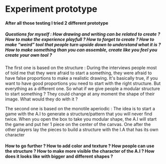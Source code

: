 <h1>Experiment prototype</h1>
<h4>After all those testing I tried 2 different prototype</h4>
<h5>Questions for myself : How drawing and writing can be related to create ? How to make the experience playfull ? How to forget to create ? How to make “weird” tool that people turn upside down to understand what it is ? How to make something than you can assemble, create like you feel you create your own tool ?</h5>
<p>The first one is based on the structure : During the interviews people most of told me that they were afraid to start a something, they were afraid to have false proportions to make a realistic drawing. It's basically true, if you want to have good proportions you need to start with the right structure. But everything as a different one. So what if we give people a modular structure to start something ? They could change at any moment the shape of their image. What would they do with it ? </p>

<p>The second one is based on the monotile aperiodic : The idea is to start a game with the A.I to generate a structure/pattern that you will never find twice. When you open the box to take you modular shape, the A.I will start the game and put her 1 piece on the center of the canvas. One after the other players lay the pieces to build a structure with the I.A that has its own character</p>

<h4> How to go further ? How to add color and texture ? How people can use the structure ? How to make more visible the character of the A.I ? How does it looks like with bigger and different shapes ?<h/4>
